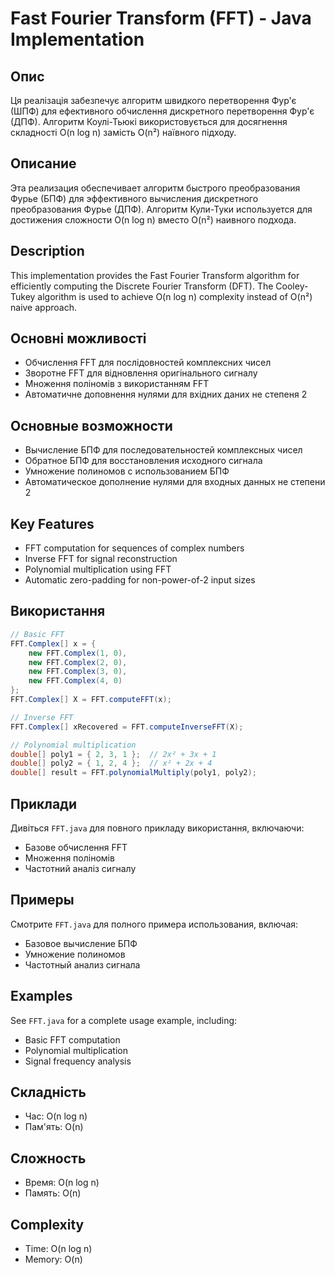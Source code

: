 # Fast Fourier Transform (FFT) - Java Implementation

## Опис
Ця реалізація забезпечує алгоритм швидкого перетворення Фур'є (ШПФ) для ефективного обчислення дискретного перетворення Фур'є (ДПФ). Алгоритм Коулі-Тьюкі використовується для досягнення складності O(n log n) замість O(n²) наївного підходу.

## Описание
Эта реализация обеспечивает алгоритм быстрого преобразования Фурье (БПФ) для эффективного вычисления дискретного преобразования Фурье (ДПФ). Алгоритм Кули-Туки используется для достижения сложности O(n log n) вместо O(n²) наивного подхода.

## Description
This implementation provides the Fast Fourier Transform algorithm for efficiently computing the Discrete Fourier Transform (DFT). The Cooley-Tukey algorithm is used to achieve O(n log n) complexity instead of O(n²) naive approach.

## Основні можливості
- Обчислення FFT для послідовностей комплексних чисел
- Зворотне FFT для відновлення оригінального сигналу
- Множення поліномів з використанням FFT
- Автоматичне доповнення нулями для вхідних даних не степеня 2

## Основные возможности
- Вычисление БПФ для последовательностей комплексных чисел
- Обратное БПФ для восстановления исходного сигнала
- Умножение полиномов с использованием БПФ
- Автоматическое дополнение нулями для входных данных не степени 2

## Key Features
- FFT computation for sequences of complex numbers
- Inverse FFT for signal reconstruction
- Polynomial multiplication using FFT
- Automatic zero-padding for non-power-of-2 input sizes

## Використання
```java
// Basic FFT
FFT.Complex[] x = { 
    new FFT.Complex(1, 0), 
    new FFT.Complex(2, 0), 
    new FFT.Complex(3, 0), 
    new FFT.Complex(4, 0) 
};
FFT.Complex[] X = FFT.computeFFT(x);

// Inverse FFT
FFT.Complex[] xRecovered = FFT.computeInverseFFT(X);

// Polynomial multiplication
double[] poly1 = { 2, 3, 1 };  // 2x² + 3x + 1
double[] poly2 = { 1, 2, 4 };  // x² + 2x + 4
double[] result = FFT.polynomialMultiply(poly1, poly2);
```

## Приклади
Дивіться `FFT.java` для повного прикладу використання, включаючи:
- Базове обчислення FFT
- Множення поліномів
- Частотний аналіз сигналу

## Примеры
Смотрите `FFT.java` для полного примера использования, включая:
- Базовое вычисление БПФ
- Умножение полиномов
- Частотный анализ сигнала

## Examples
See `FFT.java` for a complete usage example, including:
- Basic FFT computation
- Polynomial multiplication
- Signal frequency analysis

## Складність
- Час: O(n log n)
- Пам'ять: O(n)

## Сложность
- Время: O(n log n)
- Память: O(n)

## Complexity
- Time: O(n log n)
- Memory: O(n)